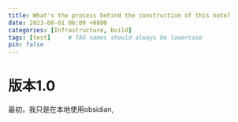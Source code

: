 ```yaml
---
title: What's the process behind the construction of this note?
date: 2023-08-01 06:09 +0800
categories: [Infrastructure, build]
tags: [test]     # TAG names should always be lowercase
pin: false
---
```


# 版本1.0
最初，我只是在本地使用obsidian,